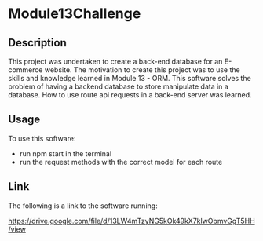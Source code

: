 # Module13Challenge

## Description

This project was undertaken to create a back-end database for an E-commerce website. The motivation to create this project was to use the skills and knowledge learned in Module 13 - ORM. This software solves the problem of having a backend database to store manipulate data in a database. How to use route api requests in a back-end server was learned.

## Usage

To use this software:

- run npm start in the terminal
- run the request methods with the correct model for each route

## Link

The following is a link to the software running:

https://drive.google.com/file/d/13LW4mTzyNG5kOk49kX7klwObmvGgT5HH/view
